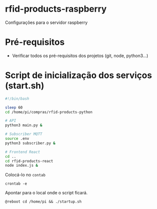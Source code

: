 # rfid-products-raspberry
Configurações para o servidor raspberry

# Pré-requisitos

* Verificar todos os pré-requisitos dos projetos (git, node, python3...)

# Script de inicialização dos serviços (start.sh)

```bash
#!/bin/bash

sleep 60
cd /home/pi/compras/rfid-products-python

# API
python3 main.py &

# Subscriber MQTT
source .env
python3 subscriber.py &

# Frontend React
cd ..
cd rfid-products-react
node index.js &
```

Colocá-lo no `contab`

```shell
crontab -e
```


Apontar para o local onde o script ficará.


```
@reboot cd /home/pi && ./startup.sh
```